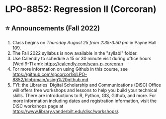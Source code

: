 # LPO-8852: Regression II (Corcoran)

## :star: Announcements (Fall 2022)

1. Class begins on *Thursday August 25 from 2:35-3:50 pm* in Payne Hall 109.
2. The Fall 2022 syllabus is now available in the "syllabi" folder.
3. Use Calendly to schedule a 15 or 30 minute visit during office hours (Wed 9-11 am): https://calendly.com/sean-p-corcoran
4. For more information on using Github in this course, see https://github.com/spcorcor18/LPO-8852/blob/main/using%20github.md
5. FYI: the Libraries' Digital Scholarship and Communications (DiSC) Office will offers free workshops and lessons to help you build your technical skills. There are introductions to R, Python, GIS, Github, and more. For more information including dates and registration information, visit the DiSC workshops page at https://www.library.vanderbilt.edu/disc/workshops/.

